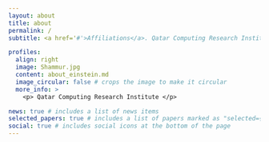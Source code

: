 ```yaml
---
layout: about
title: about
permalink: /
subtitle: <a href='#'>Affiliations</a>. Qatar Computing Research Institute

profiles:
  align: right
  image: Shammur.jpg
  content: about_einstein.md
  image_circular: false # crops the image to make it circular
  more_info: >
    <p> Qatar Computing Research Institute </p>

news: true # includes a list of news items
selected_papers: true # includes a list of papers marked as "selected={true}"
social: true # includes social icons at the bottom of the page
---
```






